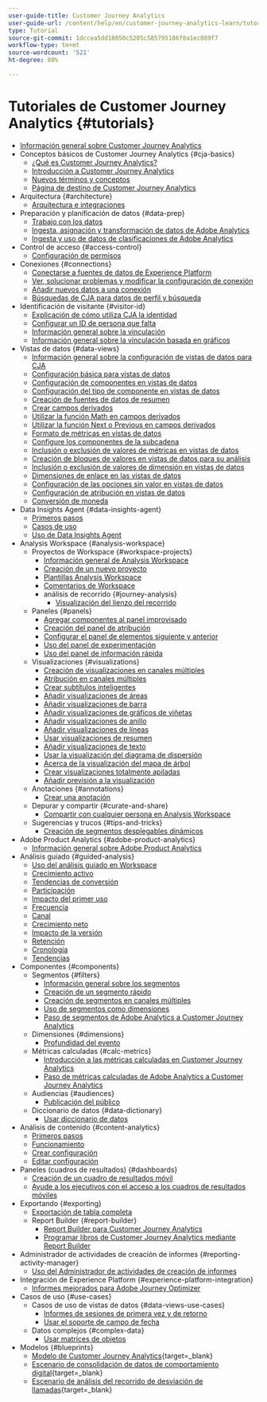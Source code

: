 ```yaml
---
user-guide-title: Customer Journey Analytics
user-guide-url: /content/help/en/customer-journey-analytics-learn/tutorials/overview.html
type: Tutorial
source-git-commit: 1dccea5dd18050c5205c585795186f8a1ec889f7
workflow-type: tm+mt
source-wordcount: '521'
ht-degree: 80%

---
```



# Tutoriales de Customer Journey Analytics {#tutorials}

+ [Información general sobre Customer Journey Analytics](overview.md)
+ Conceptos básicos de Customer Journey Analytics {#cja-basics}
   + [¿Qué es Customer Journey Analytics?](cja-basics/what-is-customer-journey-analytics.md)
   + [Introducción a Customer Journey Analytics](cja-basics/understanding-customer-journey-analytics.md)
   + [Nuevos términos y conceptos](cja-basics/new-terms-and-concepts-in-cja.md)
   + [Página de destino de Customer Journey Analytics](cja-basics/customer-journey-analytics-landing-page.md)
+ Arquitectura {#architecture}
   + [Arquitectura e integraciones](architecture/architecture-and-integrations-of-cja.md)
+ Preparación y planificación de datos {#data-prep}
   + [Trabajo con los datos](data-prep/working-with-data-in-cja.md)
   + [Ingesta, asignación y transformación de datos de Adobe Analytics](data-prep/ingest-map-and-transform-adobe-analytics-data.md)
   + [Ingesta y uso de datos de clasificaciones de Adobe Analytics](data-prep/ingest-and-use-analytics-classifications.md)
+ Control de acceso {#access-control}
   + [Configuración de permisos](permissions/set-up-permissions.md)
+ Conexiones {#connections}
   + [Conectarse a fuentes de datos de Experience Platform](connections/connecting-customer-journey-analytics-to-data-sources-in-platform.md)
   + [Ver, solucionar problemas y modificar la configuración de conexión](connections/connections-details-experience-in-cja.md)
   + [Añadir nuevos datos a una conexión](connections/add-past-data-to-an-existing-connection-in-cja.md)
   + [Búsquedas de CJA para datos de perfil y búsqueda](connections/cja-lookup-data.md)
+ Identificación de visitante {#visitor-id}
   + [Explicación de cómo utiliza CJA la identidad](visitor-id/understanding-how-customer-journey-analytics-uses-identity.md)
   + [Configurar un ID de persona que falta](visitor-id/configure-missing-person-id.md)
   + [Información general sobre la vinculación](visitor-id/overview-of-stitching.md)
   + [Información general sobre la vinculación basada en gráficos](visitor-id/graph-based-stitching-overview.md)
+ Vistas de datos {#data-views}
   + [Información general sobre la configuración de vistas de datos para CJA](data-views/overview-of-configuring-data-views-for-cja.md)
   + [Configuración básica para vistas de datos](data-views/basic-configuration-for-data-views.md)
   + [Configuración de componentes en vistas de datos](data-views/configuring-component-settings-in-data-views.md)
   + [Configuración del tipo de componente en vistas de datos](data-views/component-type-settings-in-data-views.md)
   + [Creación de fuentes de datos de resumen](data-views/create-summary-level-data-sources.md)
   + [Crear campos derivados](data-views/derived-fields-in-cja.md)
   + [Utilizar la función Math en campos derivados](data-views/use-the-math-function-in-derived-fields.md)
   + [Utilizar la función Next o Previous en campos derivados](data-views/use-the-next-previous-function-in-derived-fields.md)
   + [Formato de métricas en vistas de datos](data-views/formatting-metrics-in-data-views.md)
   + [Configure los componentes de la subcadena](data-views/configure-substring-component-settings.md)
   + [Inclusión o exclusión de valores de métricas en vistas de datos](data-views/include-or-exclude-metric-values-in-data-views.md)
   + [Creación de bloques de valores en vistas de datos para su análisis](data-views/creating-value-buckets-in-data-views-for-analysis.md)
   + [Inclusión o exclusión de valores de dimensión en vistas de datos](data-views/include-or-exclude-dimension-values-in-data-views.md)
   + [Dimensiones de enlace en las vistas de datos](data-views/binding-dimensions-in-data-views.md)
   + [Configuración de las opciones sin valor en vistas de datos](data-views/configure-no-value-options-in-data-views.md)
   + [Configuración de atribución en vistas de datos](data-views/attribution-settings-in-data-views.md)
   + [Conversión de moneda](data-views/currency-conversion.md)
+ Data Insights Agent {#data-insights-agent}
   + [Primeros pasos](data-insights-agent/introduction-to-the-data-insights-agent.md)
   + [Casos de uso](data-insights-agent/data-insights-agent-use-cases.md)
   + [Uso de Data Insights Agent](data-insights-agent/use-the-data-insights-agent.md)
+ Analysis Workspace {#analysis-workspace}
   + Proyectos de Workspace {#workspace-projects}
      + [Información general de Analysis Workspace](analysis-workspace/workspace-projects/analysis-workspace-overview.md)
      + [Creación de un nuevo proyecto](analysis-workspace/workspace-projects/build-a-new-project.md)
      + [Plantillas Analysis Workspace](analysis-workspace/workspace-projects/analysis-workspace-templates.md)
      + [Comentarios de Workspace](analysis-workspace/workspace-projects/workspace-commenting.md)
      + análisis de recorrido {#journey-analysis}
         + [Visualización del lienzo del recorrido](analysis-workspace/workspace-projects/journey-analysis/journey-canvas-viz.md)
   + Paneles {#panels}
      + [Agregar componentes al panel improvisado](analysis-workspace/panels/add-components-to-the-freeform-panel.md)
      + [Creación del panel de atribución](analysis-workspace/panels/build-the-attribution-panel.md)
      + [Configurar el panel de elementos siguiente y anterior](analysis-workspace/panels/configure-next-previous-item-panel.md)
      + [Uso del panel de experimentación](analysis-workspace/panels/use-the-experimentation-panel.md)
      + [Uso del panel de información rápida](analysis-workspace/panels/use-the-quick-insights-panel.md)
   + Visualizaciones {#visualizations}
      + [Creación de visualizaciones en canales múltiples](analysis-workspace/visualizations/creating-cross-channel-visualizations-in-customer-journey-analytics.md)
      + [Atribución en canales múltiples](analysis-workspace/visualizations/cross-channel-attribution-in-customer-journey-analytics.md)
      + [Crear subtítulos inteligentes](analysis-workspace/visualizations/intelligent-captions.md)
      + [Añadir visualizaciones de áreas](analysis-workspace/visualizations/add-area-visualizations.md)
      + [Añadir visualizaciones de barra](analysis-workspace/visualizations/add-bar-visualizations.md)
      + [Añadir visualizaciones de gráficos de viñetas](analysis-workspace/visualizations/add-bullet-graph-visualizations.md)
      + [Añadir visualizaciones de anillo](analysis-workspace/visualizations/add-donut-visualizations.md)
      + [Añadir visualizaciones de líneas](analysis-workspace/visualizations/add-line-visualizations.md)
      + [Usar visualizaciones de resumen](analysis-workspace/visualizations/use-summary-visualizations.md)
      + [Añadir visualizaciones de texto](analysis-workspace/visualizations/add-text-visualizations.md)
      + [Usar la visualización del diagrama de dispersión](analysis-workspace/visualizations/use-scatterplot-visualizations.md)
      + [Acerca de la visualización del mapa de árbol](analysis-workspace/visualizations/add-treemap-visualizations.md)
      + [Crear visualizaciones totalmente apiladas](analysis-workspace/visualizations/create-stacked-visualizations.md)
      + [Añadir previsión a la visualización](analysis-workspace/visualizations/forecasting.md)
   + Anotaciones {#annotations}
      + [Crear una anotación](analysis-workspace/annotations/create-an-annotation.md)
   + Depurar y compartir {#curate-and-share}
      + [Compartir con cualquier persona en Analysis Workspace](analysis-workspace/curate-and-share/share-with-anyone-in-analysis-workspace.md)
   + Sugerencias y trucos {#tips-and-tricks}
      + [Creación de segmentos desplegables dinámicos](analysis-workspace/tips-and-tricks/dynamic-drop-downs.md)
+ Adobe Product Analytics {#adobe-product-analytics}
   + [Información general sobre Adobe Product Analytics](adobe-product-analytics/adobe-product-analytics-overview.md)
+ Análisis guiado {#guided-analysis}
   + [Uso del análisis guiado en Workspace](guided-analysis/guided-analysis-in-workspace.md)
   + [Crecimiento activo](guided-analysis/active-growth.md)
   + [Tendencias de conversión](guided-analysis/conversion-trends.md)
   + [Participación](guided-analysis/engagement.md)
   + [Impacto del primer uso](guided-analysis/first-use-impact.md)
   + [Frecuencia](guided-analysis/frequency.md)
   + [Canal](guided-analysis/funnel.md)
   + [Crecimiento neto](guided-analysis/net-growth.md)
   + [Impacto de la versión](guided-analysis/release-impact.md)
   + [Retención](guided-analysis/retention.md)
   + [Cronología](guided-analysis/timeline.md)
   + [Tendencias](guided-analysis/trends.md)
+ Componentes {#components}
   + Segmentos {#filters}
      + [Información general sobre los segmentos](components/filters/introduction-to-filters-in-cja.md)
      + [Creación de un segmento rápido](components/filters/create-a-quick-filter.md)
      + [Creación de segmentos en canales múltiples](components/filters/creating-cross-channel-filters-in-customer-journey-analytics.md)
      + [Uso de segmentos como dimensiones](components/filters/use-filters-as-dimensions.md)
      + [Paso de segmentos de Adobe Analytics a Customer Journey Analytics](components/filters/moving-adobe-analytics-segments-to-customer-journey-analytics.md)
   + Dimensiones {#dimensions}
      + [Profundidad del evento](components/dimensions/event-depth-in-cja.md)
   + Métricas calculadas  {#calc-metrics}
      + [Introducción a las métricas calculadas en Customer Journey Analytics](components/calc-metrics/introduction-to-calculated-metrics-in-customer-journey-analytics.md)
      + [Paso de métricas calculadas de Adobe Analytics a Customer Journey Analytics](components/calc-metrics/moving-your-calculated-metrics-from-adobe-analytics-to-customer-journey-analytics.md)
   + Audiencias {#audiences}
      + [Publicación del público](components/audiences/audience-publishing-for-cja.md)
   + Diccionario de datos {#data-dictionary}
      + [Usar diccionario de datos](components/data-dictionary/use-data-dictionary.md)
+ Análisis de contenido {#content-analytics}
   + [Primeros pasos](content-analytics/introduction-to-content-analytics.md)
   + [Funcionamiento](content-analytics/how-it-works.md)
   + [Crear configuración](content-analytics/create-configuration.md)
   + [Editar configuración](content-analytics/edit-configuration.md)
+ Paneles (cuadros de resultados) {#dashboards}
   + [Creación de un cuadro de resultados móvil](dashboards/create-a-mobile-scorecard.md)
   + [Ayude a los ejecutivos con el acceso a los cuadros de resultados móviles](dashboards/assist-executives-to-access-mobile-scorecards.md)
+ Exportando {#exporting}
   + [Exportación de tabla completa](exporting/full-table-export.md)
   + Report Builder {#report-builder}
      + [Report Builder para Customer Journey Analytics](exporting/report-builder/report-builder-for-customer-journey-analytics.md)
      + [Programar libros de Customer Journey Analytics mediante Report Builder](exporting/report-builder/schedule-cja-workbooks-using-report-builder.md)
+ Administrador de actividades de creación de informes {#reporting-activity-manager}
   + [Uso del Administrador de actividades de creación de informes](reporting-activity-manager/use-the-reporting-activity-manager.md)
+ Integración de Experience Platform {#experience-platform-integration}
   + [Informes mejorados para Adobe Journey Optimizer](experience-platform-integration/enhanced-reporting-for-adobe-journey-optimizer.md)
+ Casos de uso {#use-cases}
   + Casos de uso de vistas de datos {#data-views-use-cases}
      + [Informes de sesiones de primera vez y de retorno](use-cases/data-views-use-cases/first-time-and-returning-sessions.md)
      + [Usar el soporte de campo de fecha](use-cases/data-views-use-cases/leverage-date-field-support.md)
   + Datos complejos {#complex-data}
      + [Usar matrices de objetos](use-cases/complex-data/object-arrays-in-cja.md)
+ Modelos {#blueprints}
   + [Modelo de Customer Journey Analytics](https://experienceleague.adobe.com/es/docs/blueprints-learn/architecture/customer-journey-analytics/overview){target=_blank}
   + [Escenario de consolidación de datos de comportamiento digital](https://experienceleague.adobe.com/es/docs/analytics-platform/using/cja-usecases/cross-channel/cross-channel){target=_blank}
   + [Escenario de análisis del recorrido de desviación de llamadas](https://experienceleague.adobe.com/es/docs/analytics-platform/using/cja-usecases/cross-channel/call-center){target=_blank}
